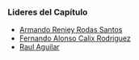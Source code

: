 ### Lideres del Capítulo

- [Armando Reniey Rodas Santos](mailto:armando.rodas@owasp.org)
- [Fernando Alonso Calix Rodriguez](mailto:fernando.calix@owasp.org)
- [Raul Aguilar](mailto:raul.aguilar@owasp.org)
